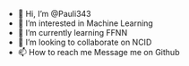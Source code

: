 - 👋 Hi, I’m @Pauli343
- 👀 I’m interested in Machine Learning
- 🌱 I’m currently learning FFNN
- 💞️ I’m looking to collaborate on NCID
- 📫 How to reach me Message me on Github

